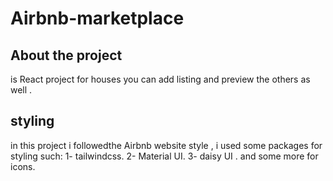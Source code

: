 # Airbnb-marketplace

## About the project 
is React project for houses you can add listing and preview the others as well .
## styling 
in this project i followedthe Airbnb website style , i used some packages for styling such:
1- tailwindcss.
2- Material UI.
3- daisy UI .
and some more for icons.


